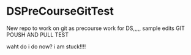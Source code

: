 # DSPreCourseGitTest
New repo to work on git as precourse work for DS,,,,,
sample edits
GIT POUSH AND PULL TEST

waht do i do now? i am stuck!!!!
